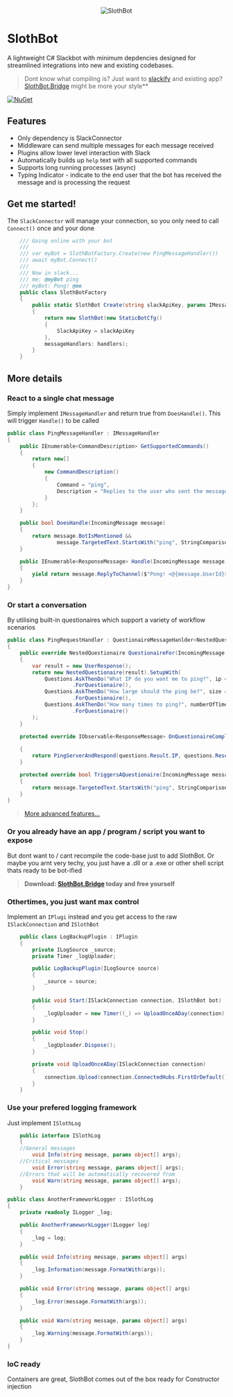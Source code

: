 <p align="center">
<img src="https://github.com/captainjono/slothbot/blob/master/img/slothbot.jpg" alt="SlothBot" />
</p>

# SlothBot
A lightweight C# Slackbot with minimum depdencies designed for streamlined integrations into new and existing codebases.
> Dont know what compiling is? Just want to [slackify](https://slack.com) and existing app? [SlothBot.Bridge](src/SlothBot.Bridge) might be more your style**

[![NuGet](https://img.shields.io/nuget/v/SlothBot.svg)](https://nuget.org/packages/SlothBot)

## Features
 - Only dependency is SlackConnector
 - Middleware can send multiple messages for each message received
 - Plugins allow lower level interaction with Slack
 - Automatically builds up `help` text with all supported commands
 - Supports long running processes (async)
 - Typing Indicator - indicate to the end user that the bot has received the message and is processing the request

## Get me started!
The ```SlackConnector``` will manage your connection, so you only need to call ```Connect()``` once and your done

```csharp
    /// Going online with your bot
    /// 
    /// var myBot = SlothBotFactory.Create(new PingMessageHandler())
    /// await myBot.Connect() 
    ///
    /// Now in slack... 
    /// me: @myBot ping
    /// myBot: Pong! @me 
    public class SlothBotFactory
    {
        public static SlothBot Create(string slackApiKey, params IMessageHandler[] handlers)
        {
            return new SlothBot(new StaticBotCfg()
            {
                SlackApiKey = slackApiKey
            },
            messageHandlers: handlers);
        }
    }
```

## More details

### React to a single chat message
Simply implement ```IMessageHandler``` and return true from ```DoesHandle()```. This will trigger ``Handle()`` to be called

```csharp
public class PingMessageHandler : IMessageHandler
{
    public IEnumerable<CommandDescription> GetSupportedCommands()
    {
        return new[]
        {
            new CommandDescription()
            {
                Command = "ping",
                Description = "Replies to the user who sent the message with a \"Pong!\" response"
            }
        };
    }

    public bool DoesHandle(IncomingMessage message)
    {
        return message.BotIsMentioned &&
                message.TargetedText.StartsWith("ping", StringComparison.OrdinalIgnoreCase);
    }

    public IEnumerable<ResponseMessage> Handle(IncomingMessage message)
    {
        yield return message.ReplyToChannel($"Pong! <@{message.UserId}>");
    }
}
```

### Or start a conversation
By utilising built-in questionaires which support a variety of workflow scenarios

```csharp
public class PingRequestHandler : QuestionaireMessageHanlder<NestedQuestionaire<UserResponse>>
{
    public override NestedQuestionaire QuestionaireFor(IncomingMessage message)
    {
		var result = new UserResponse();
        return new NestedQuestionaire(result).SetupWith(
            Questions.AskThenDo("What IP do you want me to ping?", ip => result.IP = ip)
					 .ForQuestionaire(),
            Questions.AskThenDo("How large should the ping be?", size => result.Size = size)
					 .ForQuestionaire(),
            Questions.AskThenDo("How many times to ping?", numberOfTimes => result.PingRequests = numberOfTimes)
					 .ForQuestionaire()
        );
    }

    protected override IObservable<ResponseMessage> OnQuestionaireCompleted(PingQuestionaire questions, 
																			string username)
    {
        return PingServerAndRespond(questions.Result.IP, questions.Result.Size, questions.Result.PingRequests);
    }

    protected override bool TriggersAQuestionaire(IncomingMessage message)
    {
        return message.TargetedText.StartsWith("ping", StringComparison.OrdinalIgnoreCase);
    }
}	
```
>[More advanced features...](ADVANCED.md) 

### Or you already have an app / program / script you want to expose
But dont want to / cant recompile the code-base just to add SlothBot. Or maybe you arnt very techy, 
you just have a .dll or a .exe or other shell script thats ready to be bot-ified
> **Download: [SlothBot.Bridge](src/SlothBot.Bridge/README.md) today and free yourself**

### Othertimes, you just want max control
Implement an ```IPlugi``` instead and you get access to the raw ```ISlackConnection``` and ```ISlothBot```

```csharp
    public class LogBackupPlugin : IPlugin
    {
        private ILogSource _source;
        private Timer _logUploader;

        public LogBackupPlugin(ILogSource source)
        {
            _source = source;
        }

        public void Start(ISlackConnection connection, ISlothBot bot)
        {
            _logUploader = new Timer((_) => UploadOnceADay(connection), null, TimeSpan.FromDays(1), TimeSpan.FromDays(1));
        }

		public void Stop()
        {
            _logUploader.Dispose();
        }

        private void UploadOnceADay(ISlackConnection connection)
        {
            connection.Upload(connection.ConnectedHubs.FirstOrDefault().Value, _source.GetCurrentLog(), "{0}.log".FormatWith(DateTime.Now.ToShortTimeString());
        }
    }
```

### Use your prefered logging framework
Just implement ```ISlothLog```

```csharp
    public interface ISlothLog
    {
	//General messages
        void Info(string message, params object[] args);
	//Critical messages
        void Error(string message, params object[] args);
	//Errors that will be automatically recovered from
        void Warn(string message, params object[] args);
    }
```

```csharp
public class AnotherFrameworkLogger : ISlothLog
{
    private readonly ILogger _log;

    public AnotherFrameworkLogger(ILogger log)
    {
        _log = log;
    }

    public void Info(string message, params object[] args)
    {
        _log.Information(message.FormatWith(args));
    }

    public void Error(string message, params object[] args)
    {
        _log.Error(message.FormatWith(args));
    }

    public void Warn(string message, params object[] args)
    {
        _log.Warning(message.FormatWith(args));
    }
}
```

### IoC ready
Containers are great, SlothBot comes out of the box ready for Constructor injection
